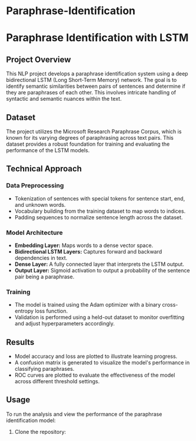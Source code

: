 # Paraphrase-Identification
# Paraphrase Identification with LSTM

## Project Overview
This NLP project develops a paraphrase identification system using a deep bidirectional LSTM (Long Short-Term Memory) network. The goal is to identify semantic similarities between pairs of sentences and determine if they are paraphrases of each other. This involves intricate handling of syntactic and semantic nuances within the text.

## Dataset
The project utilizes the Microsoft Research Paraphrase Corpus, which is known for its varying degrees of paraphrasing across text pairs. This dataset provides a robust foundation for training and evaluating the performance of the LSTM models.

## Technical Approach
### Data Preprocessing
- Tokenization of sentences with special tokens for sentence start, end, and unknown words.
- Vocabulary building from the training dataset to map words to indices.
- Padding sequences to normalize sentence length across the dataset.

### Model Architecture
- **Embedding Layer:** Maps words to a dense vector space.
- **Bidirectional LSTM Layers:** Captures forward and backward dependencies in text.
- **Dense Layer:** A fully connected layer that interprets the LSTM output.
- **Output Layer:** Sigmoid activation to output a probability of the sentence pair being a paraphrase.

### Training
- The model is trained using the Adam optimizer with a binary cross-entropy loss function.
- Validation is performed using a held-out dataset to monitor overfitting and adjust hyperparameters accordingly.

## Results
- Model accuracy and loss are plotted to illustrate learning progress.
- A confusion matrix is generated to visualize the model's performance in classifying paraphrases.
- ROC curves are plotted to evaluate the effectiveness of the model across different threshold settings.

## Usage
To run the analysis and view the performance of the paraphrase identification model:
1. Clone the repository:
